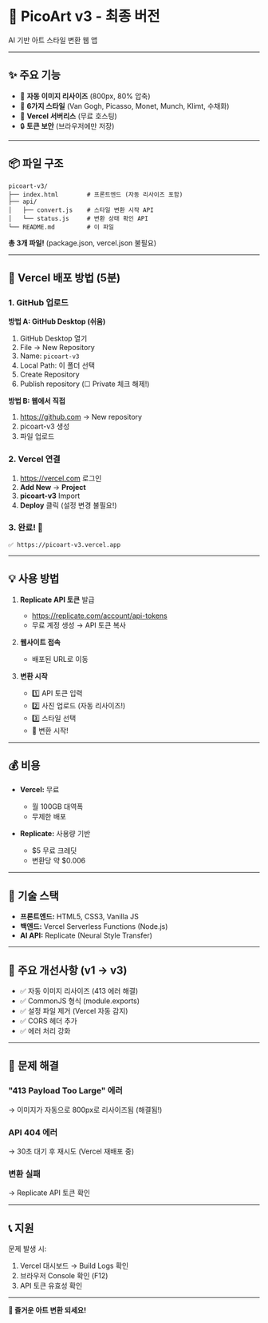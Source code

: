 # 🎨 PicoArt v3 - 최종 버전

AI 기반 아트 스타일 변환 웹 앱

---

## ✨ 주요 기능

- 📸 **자동 이미지 리사이즈** (800px, 80% 압축)
- 🎨 **6가지 스타일** (Van Gogh, Picasso, Monet, Munch, Klimt, 수채화)
- 🚀 **Vercel 서버리스** (무료 호스팅)
- 🔒 **토큰 보안** (브라우저에만 저장)

---

## 📦 파일 구조

```
picoart-v3/
├── index.html        # 프론트엔드 (자동 리사이즈 포함)
├── api/
│   ├── convert.js    # 스타일 변환 시작 API
│   └── status.js     # 변환 상태 확인 API
└── README.md         # 이 파일
```

**총 3개 파일!** (package.json, vercel.json 불필요)

---

## 🚀 Vercel 배포 방법 (5분)

### 1. GitHub 업로드

**방법 A: GitHub Desktop (쉬움)**
1. GitHub Desktop 열기
2. File → New Repository
3. Name: `picoart-v3`
4. Local Path: 이 폴더 선택
5. Create Repository
6. Publish repository (☐ Private 체크 해제!)

**방법 B: 웹에서 직접**
1. https://github.com → New repository
2. picoart-v3 생성
3. 파일 업로드

### 2. Vercel 연결

1. https://vercel.com 로그인
2. **Add New** → **Project**
3. **picoart-v3** Import
4. **Deploy** 클릭 (설정 변경 불필요!)

### 3. 완료! 🎉

```
✅ https://picoart-v3.vercel.app
```

---

## 💡 사용 방법

1. **Replicate API 토큰** 발급
   - https://replicate.com/account/api-tokens
   - 무료 계정 생성 → API 토큰 복사

2. **웹사이트 접속**
   - 배포된 URL로 이동

3. **변환 시작**
   - 1️⃣ API 토큰 입력
   - 2️⃣ 사진 업로드 (자동 리사이즈!)
   - 3️⃣ 스타일 선택
   - 🎨 변환 시작!

---

## 💰 비용

- **Vercel:** 무료
  - 월 100GB 대역폭
  - 무제한 배포
  
- **Replicate:** 사용량 기반
  - $5 무료 크레딧
  - 변환당 약 $0.006

---

## 🔧 기술 스택

- **프론트엔드:** HTML5, CSS3, Vanilla JS
- **백엔드:** Vercel Serverless Functions (Node.js)
- **AI API:** Replicate (Neural Style Transfer)

---

## 📝 주요 개선사항 (v1 → v3)

- ✅ 자동 이미지 리사이즈 (413 에러 해결)
- ✅ CommonJS 형식 (module.exports)
- ✅ 설정 파일 제거 (Vercel 자동 감지)
- ✅ CORS 헤더 추가
- ✅ 에러 처리 강화

---

## 🐛 문제 해결

### "413 Payload Too Large" 에러
→ 이미지가 자동으로 800px로 리사이즈됨 (해결됨!)

### API 404 에러
→ 30초 대기 후 재시도 (Vercel 재배포 중)

### 변환 실패
→ Replicate API 토큰 확인

---

## 📞 지원

문제 발생 시:
1. Vercel 대시보드 → Build Logs 확인
2. 브라우저 Console 확인 (F12)
3. API 토큰 유효성 확인

---

**🎉 즐거운 아트 변환 되세요!**
